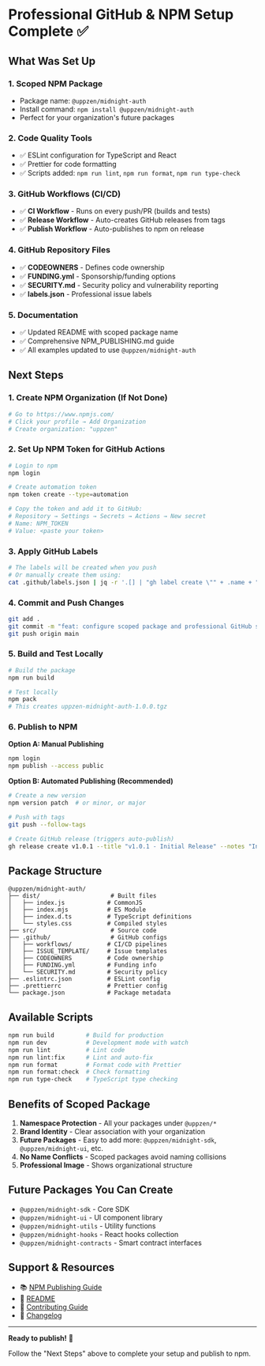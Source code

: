 # Professional GitHub & NPM Setup Complete ✅

## What Was Set Up

### 1. **Scoped NPM Package** 
- Package name: `@uppzen/midnight-auth`
- Install command: `npm install @uppzen/midnight-auth`
- Perfect for your organization's future packages

### 2. **Code Quality Tools**
- ✅ ESLint configuration for TypeScript and React
- ✅ Prettier for code formatting
- ✅ Scripts added: `npm run lint`, `npm run format`, `npm run type-check`

### 3. **GitHub Workflows (CI/CD)**
- ✅ **CI Workflow** - Runs on every push/PR (builds and tests)
- ✅ **Release Workflow** - Auto-creates GitHub releases from tags
- ✅ **Publish Workflow** - Auto-publishes to npm on release

### 4. **GitHub Repository Files**
- ✅ **CODEOWNERS** - Defines code ownership
- ✅ **FUNDING.yml** - Sponsorship/funding options
- ✅ **SECURITY.md** - Security policy and vulnerability reporting
- ✅ **labels.json** - Professional issue labels

### 5. **Documentation**
- ✅ Updated README with scoped package name
- ✅ Comprehensive NPM_PUBLISHING.md guide
- ✅ All examples updated to use `@uppzen/midnight-auth`

## Next Steps

### 1. Create NPM Organization (If Not Done)
```bash
# Go to https://www.npmjs.com/
# Click your profile → Add Organization
# Create organization: "uppzen"
```

### 2. Set Up NPM Token for GitHub Actions
```bash
# Login to npm
npm login

# Create automation token
npm token create --type=automation

# Copy the token and add it to GitHub:
# Repository → Settings → Secrets → Actions → New secret
# Name: NPM_TOKEN
# Value: <paste your token>
```

### 3. Apply GitHub Labels
```bash
# The labels will be created when you push
# Or manually create them using:
cat .github/labels.json | jq -r '.[] | "gh label create \"" + .name + "\" --color " + .color + " --description \"" + .description + "\""' | bash
```

### 4. Commit and Push Changes
```bash
git add .
git commit -m "feat: configure scoped package and professional GitHub setup"
git push origin main
```

### 5. Build and Test Locally
```bash
# Build the package
npm run build

# Test locally
npm pack
# This creates uppzen-midnight-auth-1.0.0.tgz
```

### 6. Publish to NPM

**Option A: Manual Publishing**
```bash
npm login
npm publish --access public
```

**Option B: Automated Publishing (Recommended)**
```bash
# Create a new version
npm version patch  # or minor, or major

# Push with tags
git push --follow-tags

# Create GitHub release (triggers auto-publish)
gh release create v1.0.1 --title "v1.0.1 - Initial Release" --notes "Initial release"
```

## Package Structure

```
@uppzen/midnight-auth/
├── dist/                    # Built files
│   ├── index.js            # CommonJS
│   ├── index.mjs           # ES Module
│   ├── index.d.ts          # TypeScript definitions
│   └── styles.css          # Compiled styles
├── src/                     # Source code
├── .github/                 # GitHub configs
│   ├── workflows/          # CI/CD pipelines
│   ├── ISSUE_TEMPLATE/     # Issue templates
│   ├── CODEOWNERS          # Code ownership
│   ├── FUNDING.yml         # Funding info
│   └── SECURITY.md         # Security policy
├── .eslintrc.json          # ESLint config
├── .prettierrc             # Prettier config
└── package.json            # Package metadata
```

## Available Scripts

```bash
npm run build         # Build for production
npm run dev           # Development mode with watch
npm run lint          # Lint code
npm run lint:fix      # Lint and auto-fix
npm run format        # Format code with Prettier
npm run format:check  # Check formatting
npm run type-check    # TypeScript type checking
```

## Benefits of Scoped Package

1. **Namespace Protection** - All your packages under `@uppzen/*`
2. **Brand Identity** - Clear association with your organization
3. **Future Packages** - Easy to add more: `@uppzen/midnight-sdk`, `@uppzen/midnight-ui`, etc.
4. **No Name Conflicts** - Scoped packages avoid naming collisions
5. **Professional Image** - Shows organizational structure

## Future Packages You Can Create

- `@uppzen/midnight-sdk` - Core SDK
- `@uppzen/midnight-ui` - UI component library
- `@uppzen/midnight-utils` - Utility functions
- `@uppzen/midnight-hooks` - React hooks collection
- `@uppzen/midnight-contracts` - Smart contract interfaces

## Support & Resources

- 📚 [NPM Publishing Guide](./NPM_PUBLISHING.md)
- 📖 [README](./README.md)
- 🔧 [Contributing Guide](./CONTRIBUTING.md)
- 📝 [Changelog](./CHANGELOG.md)

---

**Ready to publish!** 🚀

Follow the "Next Steps" above to complete your setup and publish to npm.
